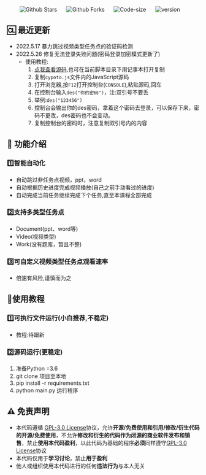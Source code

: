 <p align="center">
    <a href="https://github.com/Hyrmm/chaoxingSpider" target="_blank" style="margin-right: 20px; font-style: normal; text-decoration: none;">
        <img src="https://img.shields.io/github/stars/Hyrmm/chaoxingSpider" alt="Github Stars" />
    </a>
    <a href="https://github.com/Hyrmm/chaoxingSpider" target="_blank" style="margin-right: 20px; font-style: normal; text-decoration: none;">
        <img src="https://img.shields.io/github/forks/Hyrmm/chaoxingSpider" alt="Github Forks" />
    </a>
    <a href="https://github.com/Hyrmm/chaoxingSpider" target="_blank" style="margin-right: 20px; font-style: normal; text-decoration: none;">
        <img src="https://img.shields.io/github/languages/code-size/Hyrmm/chaoxingSpider" alt="Code-size" />
    </a>
    <a href="https://github.com/Hyrmm/chaoxingSpider" target="_blank" style="margin-right: 20px; font-style: normal; text-decoration: none;">
        <img src="https://img.shields.io/github/v/release/Hyrmm/chaoxingSpider?display_name=tag&sort=semver" alt="version" />
    </a>
</p>


## :cl: 最近更新

- 2022.5.17 暴力跳过视频类型任务点的验证码检测
- 2022.5.26 修复无法登录失败问题(密码登录加密模式更新了)
  - 使用教程:
    1. [点我查看源码](https://github.com/Hyrmm/chaoxingSpider/blob/main/crypto.js),也可在当前脚本目录下用记事本打开复制
    2. 复制`cypoto.js`文件内的JavaScript源码
    3. 打开浏览器,按`F12`打开控制台(`CONSOLE`),粘贴源码,回车
    4. 在控制台输入`des("你的密码")`，注:双引号不要丢
    5. 举例:`des("123456")`
    6. 控制台会输出你的des密码，拿着这个密码去登录，可以保存下来，密码不更改，des密码也不会变动。
    7. 复制控制台的密码时，注意复制双引号内的内容



## :wrench: 功能介绍

### :one:智能自动化

- 自动跳过非任务点视频，ppt，word
- 自动根据历史进度完成视频播放(自己之前手动看过的进度)
- 自动完成当前任务继续完成下个任务,直至本课程全部完成

### :two:支持多类型任务点

- Document(ppt、word等)
- Video(视频类型)
- Work(没有题库，暂且不整)

### :three:可自定义视频类型任务点观看速率

- 倍速有风险,谨慎而为之

## :orange_book:使用教程

### :one:可执行文件运行(小白推荐,不稳定)

- 教程:待跟新

### :two:源码运行(更稳定)

1. 准备Python =3.6
2. git clone 项目至本地
3. pip install -r requirements.txt
4. python main.py 运行程序

## :warning: 免责声明  
- 本代码遵循 [GPL-3.0 License](https://github.com/Samueli924/chaoxing/blob/main/LICENSE)协议，允许**开源/免费使用和引用/修改/衍生代码的开源/免费使用**，不允许**修改和衍生的代码作为闭源的商业软件发布和销售**，禁止**使用本代码盈利**，以此代码为基础的程序**必须**同样遵守[GPL-3.0 License](https://github.com/Samueli924/chaoxing/blob/main/LICENSE)协议  
- 本代码仅用于**学习讨论**，禁止**用于盈利**  
- 他人或组织使用本代码进行的任何**违法行为**与本人无关  
